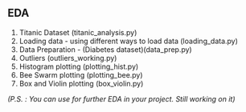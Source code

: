 ## EDA
1. Titanic Dataset (titanic_analysis.py)
2. Loading data - using different ways to load data (loading_data.py)
3. Data Preparation - (Diabetes dataset)(data_prep.py)
4. Outliers (outliers_working.py)
5. Histogram plotting (plotting_hist.py)
6. Bee Swarm plotting (plotting_bee.py)
7. Box and Violin plotting (box_violin.py)


*(P.S. : You can use for further EDA in your project. Still working on it)*
